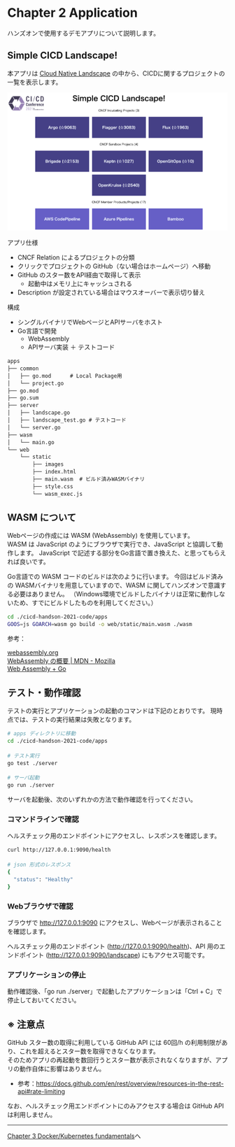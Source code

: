 # Chapter 2 Application

ハンズオンで使用するデモアプリについて説明します。

## Simple CICD Landscape!

本アプリは [Cloud Native Landscape](https://landscape.cncf.io/) の中から、CICDに関するプロジェクトの一覧を表示します。

![app](./images/chapter2/screenshot.png)

アプリ仕様

- CNCF Relation によるプロジェクトの分類
- クリックでプロジェクトの GitHub（ない場合はホームページ）へ移動
- GitHub のスター数をAPI経由で取得して表示
  - 起動中はメモリ上にキャッシュされる
- Description が設定されている場合はマウスオーバーで表示切り替え

構成

- シングルバイナリでWebページとAPIサーバをホスト
- Go言語で開発
  - WebAssembly
  - APIサーバ実装 ＋ テストコード

```txt
apps
├── common
│   ├── go.mod      # Local Package用
│   └── project.go
├── go.mod
├── go.sum
├── server
│   ├── landscape.go
│   ├── landscape_test.go # テストコード
│   └── server.go
├── wasm
│   └── main.go
└── web
    └── static
        ├── images
        ├── index.html
        ├── main.wasm  # ビルド済みWASMバイナリ
        ├── style.css
        └── wasm_exec.js

```

## WASM について

Webページの作成には WASM (WebAssembly) を使用しています。<br/>
WASM は JavaScript のようにブラウザで実行でき、JavaScript と協調して動作します。
JavaScript で記述する部分をGo言語で置き換えた、と思ってもらえれば良いです。

Go言語での WASM コードのビルドは次のように行います。
今回はビルド済みの WASMバイナリを用意していますので、WASM に関してハンズオンで意識する必要はありません。
（Windows環境でビルドしたバイナリは正常に動作しないため、すでにビルドしたものを利用してください。）

```bash
cd ./cicd-handson-2021-code/apps
GOOS=js GOARCH=wasm go build -o web/static/main.wasm ./wasm
```

参考：

[webassembly.org](https://webassembly.org/)<br/>
[WebAssembly の概要 | MDN - Mozilla](https://developer.mozilla.org/ja/docs/WebAssembly)<br/>
[Web Assembly + Go](https://medium.com/@rcougil/web-assembly-go-d01bbfc004cc)

## テスト・動作確認

テストの実行とアプリケーションの起動のコマンドは下記のとおりです。
現時点では、テストの実行結果は失敗となります。

```bash
# apps ディレクトリに移動
cd ./cicd-handson-2021-code/apps

# テスト実行
go test ./server

# サーバ起動
go run ./server
```

サーバを起動後、次のいずれかの方法で動作確認を行ってください。

### コマンドラインで確認

ヘルスチェック用のエンドポイントにアクセスし、レスポンスを確認します。

```bash
curl http://127.0.0.1:9090/health

# json 形式のレスポンス
{
  "status": "Healthy"
}
```

### Webブラウザで確認

ブラウザで <http://127.0.0.1:9090> にアクセスし、Webページが表示されることを確認します。

ヘルスチェック用のエンドポイント (<http://127.0.0.1:9090/health>)、API 用のエンドポイント (<http://127.0.0.1:9090/landscape>) にもアクセス可能です。

### アプリケーションの停止

動作確認後、「go run ./server」で起動したアプリケーションは「Ctrl + C」で停止しておいてください。

## ※ 注意点

GitHub スター数の取得に利用している GitHub API には 60回/h の利用制限があり、これを超えるとスター数を取得できなくなります。<br/>
そのためアプリの再起動を数回行うとスター数が表示されなくなりますが、アプリの動作自体に影響はありません。

- 参考：<https://docs.github.com/en/rest/overview/resources-in-the-rest-api#rate-limiting>

なお、ヘルスチェック用エンドポイントにのみアクセスする場合は GitHub API は利用しません。

---
[Chapter 3 Docker/Kubernetes fundamentals](chapter3.md)へ